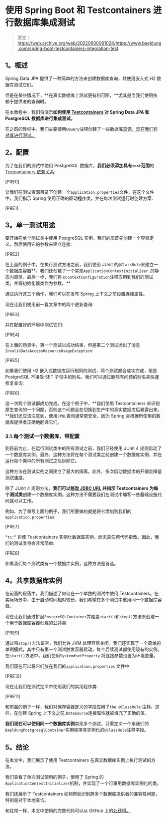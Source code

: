 # 使用 Spring Boot 和 Testcontainers 进行数据库集成测试

> 原文：<https://web.archive.org/web/20220930061024/https://www.baeldung.com/spring-boot-testcontainers-integration-test>

## **1。概述**

Spring Data JPA 提供了一种简单的方法来创建数据库查询，并使用嵌入式 H2 数据库测试它们。

但是在某些情况下，**在真实数据库上测试更有利可图，**尤其是当我们使用依赖于提供者的查询时。

在本教程中，我们将演示**如何使用 [Testcontainers](/web/20220926190100/https://www.baeldung.com/docker-test-containers) 对 Spring Data JPA 和 PostgreSQL 数据库进行集成测试。**

在之前的教程中，我们主要使用`@Query`注释创建了一些数据库[查询，现在我们将对其进行测试。](/web/20220926190100/https://www.baeldung.com/spring-data-jpa-query)

## **2。配置**

为了在我们的测试中使用 PostgreSQL 数据库，**我们必须添加具有`test`范围**的 [Testcontainers 依赖关系](https://web.archive.org/web/20220926190100/https://search.maven.org/classic/#search%7Cga%7C1%7Cg%3A%22org.testcontainers%22%20AND%20a%3A%22postgresql%22):

[PRE0]

让我们在测试资源目录下创建一个`application.properties`文件，在这个文件中，我们指示 Spring 使用正确的驱动程序类，并在每次测试运行时创建方案:

[PRE1]

## **3。单一测试用途**

要开始在单个测试类中使用 PostgreSQL 实例，我们必须首先创建一个容器定义，然后使用它的参数来建立连接:

[PRE2]

在上面的例子中，在执行测试方法之前，我们使用 JUnit 的`@ClassRule`来建立一个数据库容器**。我们还创建了一个实现`ApplicationContextInitializer.`的静态内部类。最后一步，我们将 `@ContextConfiguration`注释应用到我们的测试类，并将初始化器类作为参数。**

通过执行这三个动作，我们可以在发布 Spring 上下文之前设置连接属性。

现在让我们使用前一篇文章中的两个更新查询:

[PRE3]

并在配置好的环境中测试它们:

[PRE4]

在上面的场景中，第一个测试以成功结束，但是第二个测试抛出了消息`InvalidDataAccessResourceUsageException`:

[PRE5]

如果我们使用 H2 嵌入式数据库运行相同的测试，两个测试都会成功完成，但是 PostgreSQL 不接受 SET 子句中的别名。我们可以通过删除有问题的别名来快速修复查询:

[PRE6]

这一次两个测试都成功完成。在这个例子中，**我们使用 Testcontainers 来识别原生查询的一个问题，否则这个问题会在切换到生产中的真实数据库后暴露出来。**我们还应该注意到，使用`JPQL`查询通常更安全，因为 Spring 会根据所使用的数据库提供者正确地翻译它们。

### 3.1.每个测试一个数据库，带配置

到目前为止，在运行测试类中的所有测试之前，我们已经使用 JUnit 4 规则启动了一个数据库实例。最终，这种方法将在每个测试类之前创建一个数据库实例，并在运行每个类中的所有测试之后拆除它。

这种方法在测试实例之间建立了最大的隔离。此外，多次启动数据库的开销会降低测试速度。

除了 JUnit 4 规则方法，**我们可以[修改 JDBC URL](https://web.archive.org/web/20220926190100/https://www.testcontainers.org/modules/databases/jdbc/) 并指示 Testcontainers 为每个测试类**创建一个数据库实例。这种方法不需要我们在测试中编写一些基础设施代码就可以工作。

例如，为了重写上面的例子，我们所要做的就是将它添加到我们的`application.properties`:

[PRE7]

`“tc:”` 将使 Testcontainers 实例化数据库实例，而无需任何代码更改。因此，我们的测试类将会非常简单:

[PRE8]

如果我们每个测试类有一个数据库实例，这种方法是首选。

## **4。共享数据库实例**

在前面的段落中，我们描述了如何在一个单独的测试中使用 Testcontainers。在实际场景中，由于启动时间相对较长，我们希望在多个测试中重用同一个数据库容器。

现在让我们通过扩展`PostgreSQLContainer`并覆盖`start()`和`stop()`方法来创建一个用于数据库容器创建的公共类:

[PRE9]

通过将`stop()`方法留空，我们允许 JVM 处理容器关闭。我们还实现了一个简单的单例模式，其中只有第一个测试触发容器启动，每个后续测试都使用现有的实例。在`start()`方法中，我们使用`System#setProperty` 将连接参数设置为环境变量。

我们现在可以将它们放在我们的`application.properties` 文件中:

[PRE10]

现在让我们在测试定义中使用我们的实用程序类:

[PRE11]

和前面的例子一样，我们对保存容器定义的字段应用了`the @ClassRule` 注释。这样，在创建 Spring 上下文之前,`DataSource`连接属性就被填充了正确的值。

**我们现在可以使用同一个数据库实例**实现多个测试，只需定义一个用我们的`BaeldungPostgresqlContainer`实用程序类实例化的`@ClassRule`注释字段。

## **5。结论**

在本文中，我们展示了使用 Testcontainers 在真实数据库实例上执行测试的方法。

我们查看了单次测试使用的例子，使用了 Spring 的`ApplicationContextInitializer`机制，并实现了一个可重用数据库实例化的类。

我们还展示了 Testcontainers 如何帮助识别跨多个数据库提供者的兼容性问题，特别是对于本地查询。

和往常一样，本文中使用的完整代码可以从 GitHub 上的[处获得。](https://web.archive.org/web/20220926190100/https://github.com/eugenp/tutorials/tree/master/persistence-modules/spring-data-jpa-enterprise)